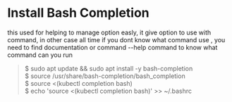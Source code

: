 # Install Bash Completion

this used for helping to manage option easly, it give option to use with command, in other case all time if you dont know what command use , you need to find documentation or command --help command to know what command can you run

> $ sudo apt update && sudo apt install -y bash-completion \
> $ source /usr/share/bash-completion/bash_completion \
> $ source <(kubectl completion bash) \
> $ echo 'source <(kubectl completion bash)' >> ~/.bashrc 
